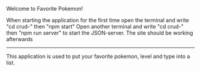 Welcome to Favorite Pokemon!


When starting the application for the first time open the terminal and write
"cd crud-"
then "npm start"
Open another terminal and write "cd crud-" then "npm run server" to start the JSON-server. 
The site should be working afterwards

-------------------

This application is used to put your favorite pokemon, level and type into a list. 
